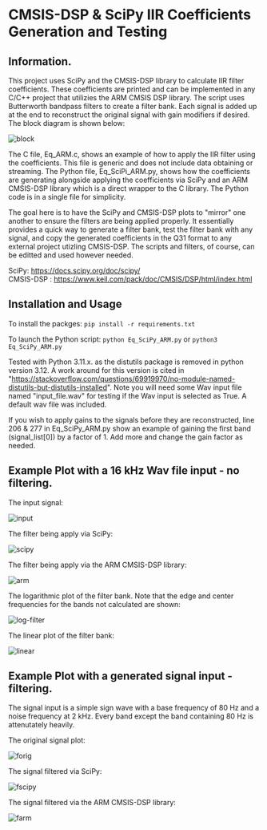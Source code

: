 # CMSIS-DSP & SciPy IIR Coefficients Generation and Testing
## Information.

This project uses SciPy and the CMSIS-DSP library to calculate IIR filter coefficients. These coefficients are printed and can be implemented in any C/C++ project that utilizies the ARM CMSIS DSP library. The script uses Butterworth bandpass filters to create a filter bank. Each signal is added up at the end to reconstruct the original signal with gain modifiers if desired. The block diagram is shown below:

![block](https://github.com/DanSop/CMSIS-DSP-with-SciPy-Example/assets/55635377/8bad7f36-25a3-4dff-9c27-5cbdb35f849a)

The C file, Eq_ARM.c, shows an example of how to apply the IIR filter using the coefficients. This file is generic and does not include data obtaining or streaming.
The Python file, Eq_SciPi_ARM.py, shows how the coefficients are generating alongside applying the coefficients via SciPy and an ARM CMSIS-DSP library which is a direct wrapper to the C library. The Python code is in a single file for simplicity.

The goal here is to have the SciPy and CMSIS-DSP plots to "mirror" one another to ensure the filters are being applied properly. It essentially provides a quick way to generate a filter bank, test the filter bank with any signal, and copy the generated coefficients in the Q31 format to any external project utizling CMSIS-DSP. The scripts and filters, of course, can be editted and used however needed.

SciPy: https://docs.scipy.org/doc/scipy/  
CMSIS-DSP : https://www.keil.com/pack/doc/CMSIS/DSP/html/index.html

## Installation and Usage

To install the packges: ```pip install -r requirements.txt```  

To launch the Python script: ```python Eq_SciPy_ARM.py``` or ```python3 Eq_SciPy_ARM.py```  

Tested with Python 3.11.x. as the distutils package is removed in python version 3.12. A work around for this version is cited in "https://stackoverflow.com/questions/69919970/no-module-named-distutils-but-distutils-installed".
Note you will need some Wav input file named "input_file.wav" for testing if the Wav input is selected as True. A default wav file was included.  

If you wish to apply gains to the signals before they are reconstructed, line 206 & 277 in Eq_SciPy_ARM.py show an example of gaining the first band (signal_list[0]) by a factor of 1. Add more and change the gain factor as needed.

## Example Plot with a 16 kHz Wav file input - no filtering. 

The input signal:

![input](https://github.com/DanSop/CMSIS-DSP-with-SciPy-Example/assets/55635377/02bbb291-6de3-4890-8a17-ff998d4c9187)

The filter being apply via SciPy:  

![scipy](https://github.com/DanSop/CMSIS-DSP-with-SciPy-Example/assets/55635377/51fdc9af-e16b-4781-a17a-e7e2952b3b0b)

The filter being apply via the ARM CMSIS-DSP library:  

![arm](https://github.com/DanSop/CMSIS-DSP-with-SciPy-Example/assets/55635377/5a25c598-84c2-4d1b-bd12-e11475fe2272)

The logarithmic plot of the filter bank. Note that the edge and center frequencies for the bands not calculated are shown:  

![log-filter](https://github.com/DanSop/CMSIS-DSP-with-SciPy-Example/assets/55635377/3405ecaf-2bd8-4d61-9314-4c01c439ec17)

The linear plot of the filter bank:  

![linear](https://github.com/DanSop/CMSIS-DSP-with-SciPy-Example/assets/55635377/21bb3913-c383-43aa-ad53-e26dda2faf68)


## Example Plot with a generated signal input - filtering. 

The signal input is a simple sign wave with a base frequency of 80 Hz and a noise frequency at 2 kHz. Every band except the band containing 80 Hz is attenutately heavily.

The original signal plot:  

![forig](https://github.com/DanSop/CMSIS-DSP-with-SciPy-Example/assets/55635377/02edb752-ad29-4940-b4e9-7977fe58e25e)

The signal filtered via SciPy:  

![fscipy](https://github.com/DanSop/CMSIS-DSP-with-SciPy-Example/assets/55635377/75407e3f-5363-412b-a78e-33338fe7b55f)

The signal filtered via the ARM CMSIS-DSP library:   

![farm](https://github.com/DanSop/CMSIS-DSP-with-SciPy-Example/assets/55635377/aad506cf-ce93-446b-abf2-62a1cc78e135)
